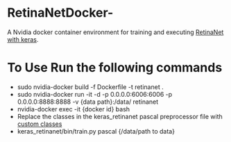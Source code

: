 # RetinaNetDocker-
A Nvidia docker container environment for training and executing [RetinaNet with keras](https://github.com/fizyr/keras-retinanet).


# To Use Run the following commands

 - sudo nvidia-docker build -f Dockerfile -t retinanet .
 - sudo nvidia-docker run -it -d -p 0.0.0.0:6006:6006 -p 0.0.0.0:8888:8888 -v {data path}:/data/ retinanet
 - nvidia-docker exec -it {docker id} bash
 - Replace the classes in the keras_retinanet pascal preprocessor  file with [custom classes](https://github.com/fizyr/keras-retinanet/blob/d1c7028f32e1a24c17afca067d6546951dd68f9d/keras_retinanet/preprocessing/pascal_voc.py)
 - keras_retinanet/bin/train.py pascal {/data/path to data}
